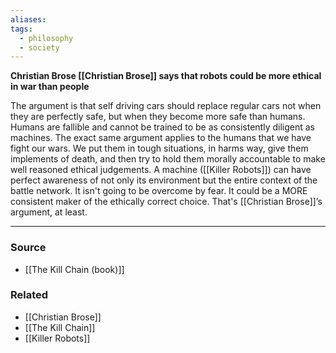 ```yaml
---
aliases: 
tags:
  - philosophy
  - society
---
```

**Christian Brose [[Christian Brose]] says that robots could be more ethical in war than people**

The argument is that self driving cars should replace regular cars not when they are perfectly safe, but when they become more safe than humans. Humans are fallible and cannot be trained to be as consistently diligent as machines. The exact same argument applies to the humans that we have fight our wars. We put them in tough situations, in harms way, give them implements of death, and then try to hold them morally accountable to make well reasoned ethical judgements. A machine ([[Killer Robots]]) can have perfect awareness of not only its environment but the entire context of the battle network. It isn't going to be overcome by fear. It could be a MORE consistent maker of the ethically correct choice. That's [[Christian Brose]]’s argument, at least.

---

### Source
- [[The Kill Chain (book)]]

### Related
- [[Christian Brose]] 
- [[The Kill Chain]] 
- [[Killer Robots]]